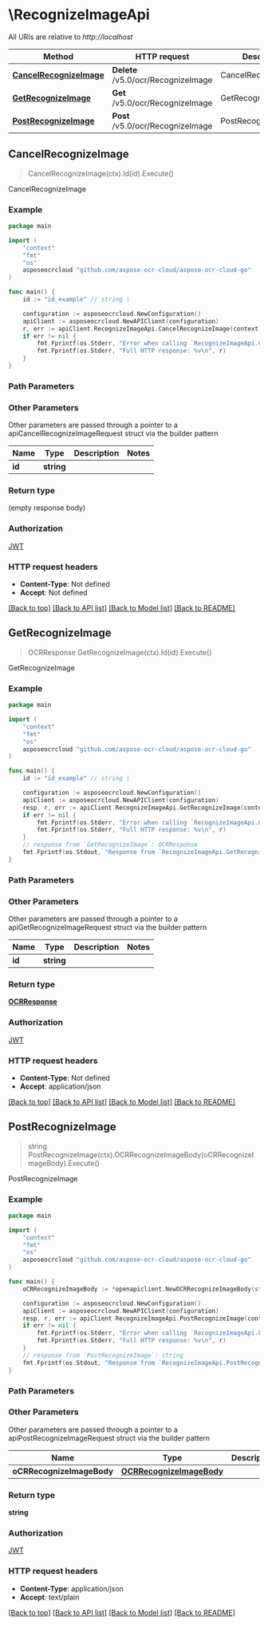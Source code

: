 # \RecognizeImageApi

All URIs are relative to *http://localhost*

Method | HTTP request | Description
------------- | ------------- | -------------
[**CancelRecognizeImage**](RecognizeImageApi.md#CancelRecognizeImage) | **Delete** /v5.0/ocr/RecognizeImage | CancelRecognizeImage
[**GetRecognizeImage**](RecognizeImageApi.md#GetRecognizeImage) | **Get** /v5.0/ocr/RecognizeImage | GetRecognizeImage
[**PostRecognizeImage**](RecognizeImageApi.md#PostRecognizeImage) | **Post** /v5.0/ocr/RecognizeImage | PostRecognizeImage



## CancelRecognizeImage

> CancelRecognizeImage(ctx).Id(id).Execute()

CancelRecognizeImage

### Example

```go
package main

import (
    "context"
    "fmt"
    "os"
    asposeocrcloud "github.com/aspose-ocr-cloud/aspose-ocr-cloud-go"
)

func main() {
    id := "id_example" // string | 

    configuration := asposeocrcloud.NewConfiguration()
    apiClient := asposeocrcloud.NewAPIClient(configuration)
    r, err := apiClient.RecognizeImageApi.CancelRecognizeImage(context.Background()).Id(id).Execute()
    if err != nil {
        fmt.Fprintf(os.Stderr, "Error when calling `RecognizeImageApi.CancelRecognizeImage``: %v\n", err)
        fmt.Fprintf(os.Stderr, "Full HTTP response: %v\n", r)
    }
}
```

### Path Parameters



### Other Parameters

Other parameters are passed through a pointer to a apiCancelRecognizeImageRequest struct via the builder pattern


Name | Type | Description  | Notes
------------- | ------------- | ------------- | -------------
 **id** | **string** |  | 

### Return type

 (empty response body)

### Authorization

[JWT](../README.md#JWT)

### HTTP request headers

- **Content-Type**: Not defined
- **Accept**: Not defined

[[Back to top]](#) [[Back to API list]](../README.md#documentation-for-api-endpoints)
[[Back to Model list]](../README.md#documentation-for-models)
[[Back to README]](../README.md)


## GetRecognizeImage

> OCRResponse GetRecognizeImage(ctx).Id(id).Execute()

GetRecognizeImage

### Example

```go
package main

import (
    "context"
    "fmt"
    "os"
    asposeocrcloud "github.com/aspose-ocr-cloud/aspose-ocr-cloud-go"
)

func main() {
    id := "id_example" // string | 

    configuration := asposeocrcloud.NewConfiguration()
    apiClient := asposeocrcloud.NewAPIClient(configuration)
    resp, r, err := apiClient.RecognizeImageApi.GetRecognizeImage(context.Background()).Id(id).Execute()
    if err != nil {
        fmt.Fprintf(os.Stderr, "Error when calling `RecognizeImageApi.GetRecognizeImage``: %v\n", err)
        fmt.Fprintf(os.Stderr, "Full HTTP response: %v\n", r)
    }
    // response from `GetRecognizeImage`: OCRResponse
    fmt.Fprintf(os.Stdout, "Response from `RecognizeImageApi.GetRecognizeImage`: %v\n", resp)
}
```

### Path Parameters



### Other Parameters

Other parameters are passed through a pointer to a apiGetRecognizeImageRequest struct via the builder pattern


Name | Type | Description  | Notes
------------- | ------------- | ------------- | -------------
 **id** | **string** |  | 

### Return type

[**OCRResponse**](OCRResponse.md)

### Authorization

[JWT](../README.md#JWT)

### HTTP request headers

- **Content-Type**: Not defined
- **Accept**: application/json

[[Back to top]](#) [[Back to API list]](../README.md#documentation-for-api-endpoints)
[[Back to Model list]](../README.md#documentation-for-models)
[[Back to README]](../README.md)


## PostRecognizeImage

> string PostRecognizeImage(ctx).OCRRecognizeImageBody(oCRRecognizeImageBody).Execute()

PostRecognizeImage

### Example

```go
package main

import (
    "context"
    "fmt"
    "os"
    asposeocrcloud "github.com/aspose-ocr-cloud/aspose-ocr-cloud-go"
)

func main() {
    oCRRecognizeImageBody := *openapiclient.NewOCRRecognizeImageBody(string(123), *openapiclient.NewOCRSettingsRecognizeImage()) // OCRRecognizeImageBody | 

    configuration := asposeocrcloud.NewConfiguration()
    apiClient := asposeocrcloud.NewAPIClient(configuration)
    resp, r, err := apiClient.RecognizeImageApi.PostRecognizeImage(context.Background()).OCRRecognizeImageBody(oCRRecognizeImageBody).Execute()
    if err != nil {
        fmt.Fprintf(os.Stderr, "Error when calling `RecognizeImageApi.PostRecognizeImage``: %v\n", err)
        fmt.Fprintf(os.Stderr, "Full HTTP response: %v\n", r)
    }
    // response from `PostRecognizeImage`: string
    fmt.Fprintf(os.Stdout, "Response from `RecognizeImageApi.PostRecognizeImage`: %v\n", resp)
}
```

### Path Parameters



### Other Parameters

Other parameters are passed through a pointer to a apiPostRecognizeImageRequest struct via the builder pattern


Name | Type | Description  | Notes
------------- | ------------- | ------------- | -------------
 **oCRRecognizeImageBody** | [**OCRRecognizeImageBody**](OCRRecognizeImageBody.md) |  | 

### Return type

**string**

### Authorization

[JWT](../README.md#JWT)

### HTTP request headers

- **Content-Type**: application/json
- **Accept**: text/plain

[[Back to top]](#) [[Back to API list]](../README.md#documentation-for-api-endpoints)
[[Back to Model list]](../README.md#documentation-for-models)
[[Back to README]](../README.md)

